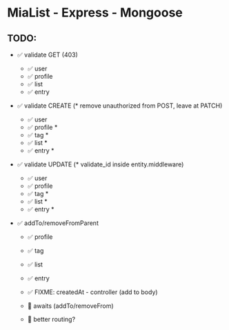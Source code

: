 # MiaList - Express - Mongoose

## **TODO**:

- ✅ validate GET (403)

  - ✅ user
  - ✅ profile
  - ✅ list
  - ✅ entry

- ✅ validate CREATE (\* remove unauthorized from POST, leave at PATCH)

  - ✅ user
  - ✅ profile \*
  - ✅ tag \*
  - ✅ list \*
  - ✅ entry \*

- ✅ validate UPDATE (\* validate_id inside entity.middleware)

  - ✅ user
  - ✅ profile
  - ✅ tag \*
  - ✅ list \*
  - ✅ entry \*

- ✅ addTo/removeFromParent

  - ✅ profile
  - ✅ tag
  - ✅ list
  - ✅ entry

  - ✅ FIXME: createdAt - controller (add to body)

  - 🔳 awaits (addTo/removeFrom)
  - 🔳 better routing?
